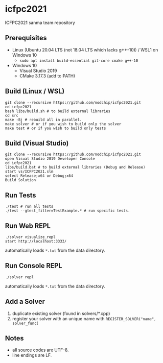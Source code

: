 # icfpc2021
ICFPC2021 sanma team repository

## Prerequisites

* Linux (Ubuntu 20.04 LTS (not 18.04 LTS which lacks g++-10)) / WSL1 on Windows 10
  * `sudo apt install build-essential git-core cmake g++-10`
* Windows 10
  * Visual Studio 2019
  * CMake 3.17.3 (add to PATH)

## Build (Linux / WSL)

```
git clone --recursive https://github.com/nodchip/icfpc2021.git
cd icfpc2021
bash libs/build.sh # to build external libraries
cd src
make -Bj # rebuild all in parallel.
make solver # or if you wish to build only the solver
make test # or if you wish to build only tests
```

## Build (Visual Studio)

```
git clone --recursive https://github.com/nodchip/icfpc2021.git
open Visual Studio 2019 Developer Console
cd icfpc2021
libs/build.bat # to build external libraries (Debug and Release)
start vs/ICFPC2021.sln
select Release;x64 or Debug;x64
Build Solution
```

## Run Tests

```
./test # run all tests
./test --gtest_filter=TestExample.* # run specific tests.
```

## Run Web REPL

```
./solver visualize_repl
start http://localhost:3333/
```

automatically loads `*.txt` from the data directory.

## Run Console REPL

```
./solver repl
```

automatically loads `*.txt` from the data directory.

## Add a Solver

1. duplicate existing solver (found in solvers/*.cpp)
2. register your solver with an unique name with `REGISTER_SOLVER("name", solver_func)`

## Notes

* all source codes are UTF-8.
* line endings are LF.
